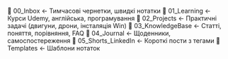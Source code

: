📁 00_Inbox               ← Тимчасові чернетки, швидкі нотатки
📁 01_Learning            ← Курси Udemy, англійська, програмування
📁 02_Projects            ← Практичні задачі (двигуни, дрони, інсталяція Win)
📁 03_KnowledgeBase       ← Статті, поняття, порівняння, FAQ
📁 04_Journal             ← Щоденники, самоспостереження
📁 05_Shorts_LinkedIn     ← Короткі пости з тегами
📁 Templates              ← Шаблони нотаток
